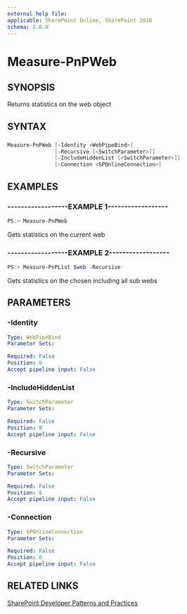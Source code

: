 ```yaml
---
external help file:
applicable: SharePoint Online, SharePoint 2016
schema: 2.0.0
---
```

# Measure-PnPWeb

## SYNOPSIS
Returns statistics on the web object

## SYNTAX 

### 
```powershell
Measure-PnPWeb [-Identity <WebPipeBind>]
               [-Recursive [<SwitchParameter>]]
               [-IncludeHiddenList [<SwitchParameter>]]
               [-Connection <SPOnlineConnection>]
```

## EXAMPLES

### ------------------EXAMPLE 1------------------
```powershell
PS:> Measure-PnPWeb
```

Gets statistics on the current web

### ------------------EXAMPLE 2------------------
```powershell
PS:> Measure-PnPList $web -Recursive
```

Gets statistics on the chosen including all sub webs

## PARAMETERS

### -Identity


```yaml
Type: WebPipeBind
Parameter Sets: 

Required: False
Position: 0
Accept pipeline input: False
```

### -IncludeHiddenList


```yaml
Type: SwitchParameter
Parameter Sets: 

Required: False
Position: 0
Accept pipeline input: False
```

### -Recursive


```yaml
Type: SwitchParameter
Parameter Sets: 

Required: False
Position: 0
Accept pipeline input: False
```

### -Connection


```yaml
Type: SPOnlineConnection
Parameter Sets: 

Required: False
Position: 0
Accept pipeline input: False
```

## RELATED LINKS

[SharePoint Developer Patterns and Practices](http://aka.ms/sppnp)